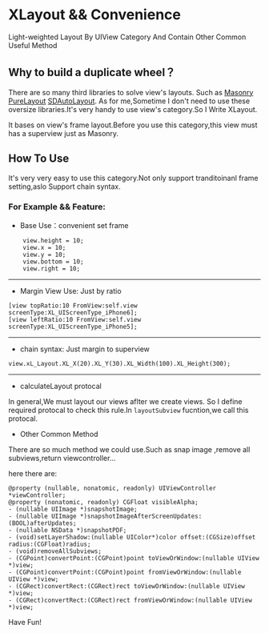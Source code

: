 # XLayout && Convenience
Light-weighted Layout By UIView Category And Contain Other Common Useful Method


## Why to build a duplicate wheel？

There are so many third libraries to solve view's layouts. Such as [Masonry](https://github.com/SnapKit/Masonry) [PureLayout](https://github.com/PureLayout/PureLayout) [SDAutoLayout](https://github.com/gsdios/SDAutoLayout). As for me,Sometime I don't need to use these oversize libraries.It's very handy to use view's category.So I Write XLayout.

It bases on view's frame layout.Before you use this category,this view must has a superview just as Masonry.

## How To Use

It's very very easy to use this category.Not only support tranditoinanl frame setting,aslo Support chain syntax.

### For Example && Feature:

* Base Use：convenient set frame

```view.width = 10;
    view.height = 10;
    view.x = 10;
    view.y = 10;
    view.bottom = 10;
    view.right = 10;
```

---

* Margin View Use: Just by ratio

```
[view topRatio:10 FromView:self.view screenType:XL_UIScreenType_iPhone6];
[view leftRatio:10 FromView:self.view screenType:XL_UIScreenType_iPhone5];
```
---

* chain syntax: Just margin to superview

```
view.xL_Layout.XL_X(20).XL_Y(30).XL_Width(100).XL_Height(300);
```
---

* calculateLayout protocal

In general,We must layout our views aflter we create views. So I define required protocal to check this rule.In ``layoutSubview`` fucntion,we call this protocal.

* Other Common Method

There are so much method we could use.Such as snap image ,remove all subviews,return viewcontroller...

here there are:

```
@property (nullable, nonatomic, readonly) UIViewController *viewController;
@property (nonatomic, readonly) CGFloat visibleAlpha;
- (nullable UIImage *)snapshotImage;
- (nullable UIImage *)snapshotImageAfterScreenUpdates:(BOOL)afterUpdates;
- (nullable NSData *)snapshotPDF;
- (void)setLayerShadow:(nullable UIColor*)color offset:(CGSize)offset radius:(CGFloat)radius;
- (void)removeAllSubviews;
- (CGPoint)convertPoint:(CGPoint)point toViewOrWindow:(nullable UIView *)view;
- (CGPoint)convertPoint:(CGPoint)point fromViewOrWindow:(nullable UIView *)view;
- (CGRect)convertRect:(CGRect)rect toViewOrWindow:(nullable UIView *)view;
- (CGRect)convertRect:(CGRect)rect fromViewOrWindow:(nullable UIView *)view;
```

Have Fun!




